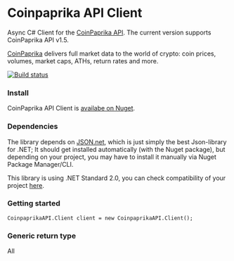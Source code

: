 # Coinpaprika API Client
Async C# Client for the [CoinPaprika API](https://api.coinpaprika.com/). The current version supports CoinPaprika API v1.5.

[CoinPaprika](https://coinpaprika.com/) delivers full market data to the world of crypto: coin prices, volumes, market caps, ATHs, return rates and more.

[![Build status](https://ci.appveyor.com/api/projects/status/ot4gk0t8rg1apxac/branch/master?svg=true)](https://ci.appveyor.com/project/MSiccDev/coinpaprikaapi/branch/master) 



### Install
CoinPaprika API Client is [availabe on Nuget](https://www.nuget.org/packages/CoinpaprikaAPI/).

### Dependencies
The library depends on [JSON.net](https://www.nuget.org/packages/Newtonsoft.Json), which is just simply the best Json-library for .NET; It should get installed automatically (with the Nuget package), but depending on your project, you may have to install it manually via Nuget Package Manager/CLI. 

This library is using .NET Standard 2.0, you can check compatibility of your project [here](https://docs.microsoft.com/en-us/dotnet/standard/net-standard#net-implementation-support).


### Getting started
```
CoinpaprikaAPI.Client client = new CoinpaprikaAPI.Client();
```

### Generic return type
All 